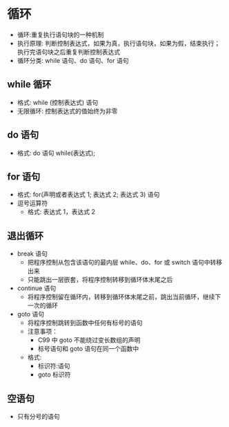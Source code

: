 # 循环

- 循环:重复执行语句块的一种机制
- 执行原理: 判断控制表达式，如果为真，执行语句块，如果为假，结束执行；执行完语句块之后重复判断控制表达式
- 循环分类: while 语句、do 语句、for 语句

## while 循环

- 格式: while (控制表达式) 语句
- 无限循环: 控制表达式的值始终为非零

## do 语句

- 格式: do 语句 while(表达式);

## for 语句

- 格式: for(声明或者表达式 1; 表达式 2; 表达式 3) 语句
- 逗号运算符
  - 格式: 表达式 1，表达式 2

## 退出循环

- break 语句
  - 把程序控制从包含该语句的最内层 while、do、for 或 switch 语句中转移出来
  - 只能跳出一层嵌套，将程序控制转移到循环体末尾之后
- continue 语句
  - 将程序控制留在循环内，转移到循环体末尾之前，跳出当前循环，继续下一次的循环
- goto 语句
  - 将程序控制跳转到函数中任何有标号的语句
  - 注意事项：
    - C99 中 goto 不能绕过变长数组的声明
    - 标号语句和 goto 语句在同一个函数中
  - 格式:
    - 标识符:语句
    - goto 标识符

## 空语句

- 只有分号的语句
